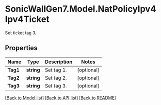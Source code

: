 # SonicWallGen7.Model.NatPolicyIpv4Ipv4Ticket
Set ticket tag 3.

## Properties

Name | Type | Description | Notes
------------ | ------------- | ------------- | -------------
**Tag1** | **string** | Set tag 1. | [optional] 
**Tag2** | **string** | Set tag 2. | [optional] 
**Tag3** | **string** | Set tag 3. | [optional] 

[[Back to Model list]](../README.md#documentation-for-models) [[Back to API list]](../README.md#documentation-for-api-endpoints) [[Back to README]](../README.md)

